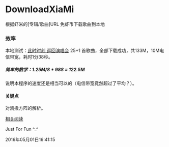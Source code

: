 # DownloadXiaMi
根据虾米的[专辑/歌曲]URL 免虾币下载歌曲到本地

### 效率
本地测试：[此时时刻 巡回演唱会](http://www.xiami.com/album/2100200848) 25+1 首歌曲，全部下载成功，共133M，10M电信带宽，耗时1分38秒。

##### 简单的数学：1.25M/S * 98S = 122.5M 
说明本程序的速度还是相当可以的（电信带宽竟然超过了平均？）。

#### 关键点
对凯撒方阵的解析。

[相关阅读](http://houweitao.github.io/2016/05/01/%E5%AE%9E%E7%8E%B0%E8%99%BE%E7%B1%B3%E9%9F%B3%E4%B9%90%E5%85%8D%E8%99%BE%E5%B8%81%E4%B8%8B%E8%BD%BD/)

Just For Fun ^_^

2016年05月01日16:41:15
